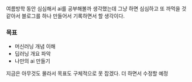여름방학 동안 심심해서 ai를 공부해볼까 생각했는데 그냥 하면 심심하고 또 까먹을 것 같아서 블로그를 하나 만들어서 기록하면서 할 생각이다.

### 목표
- 머신러닝 개념 이해
- 딥러닝 개요 파악
- 나만의 ai 만들기

지금은 아무것도 몰라서 목표도 구체적으로 못 잡겠다. 더 하면서 수정할 예정
